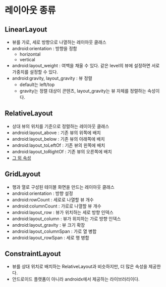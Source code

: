 # 레이아웃 종류

## LinearLayout

- 뷰를 가로, 세로 방향으로 나열하는 레이아웃 클래스
- android:orientation : 방향을 정함
  - horizontal
  - vertical
- android:layout_weight : 여백을 채울 수 있다. 같은 level의 뷰에 설정하면 서로 가중치를 설정할 수 있다.
- android:gravity, layout_gravity : 뷰 정렬
  - default는 left/top
  - gravity는 정렬 대상이 콘텐츠, layout_gravity는 뷰 자체를 정렬하는 속성이다.

## RelativeLayout

- 상대 뷰의 위치를 기준으로 정렬하는 레이아웃 클래스
- android:layout_above : 기존 뷰의 위쪽에 배치
- android:layout_below : 기존 뷰의 아래쪽에 배치
- android:layout_toLeftOf : 기존 뷰의 왼쪽에 배치
- android:layout_toRightOf : 기존 뷰의 오른쪽에 배치
- [그 외 속성](https://developer.android.com/reference/android/widget/RelativeLayout.LayoutParams)

## GridLayout

- 행과 열로 구성된 테이블 화면을 만드는 레이아웃 클래스
- android:orientation : 방향 설정
- android:rowCount : 세로로 나열할 뷰 개수
- android:columnCount : 가로로 나열할 뷰 개수
- android:layout_row : 뷰가 위치하는 세로 방향 인덱스
- android:layout_column : 뷰가 위치하는 가로 방향 인덱스
- android:layout_gravity : 뷰 크기 확장
- android:layout_columnSpan : 가로 열 병합
- android:layout_rowSpan : 세로 행 병합


## ConstraintLayout

- 뷰를 상대 위치로 배치하는 RelativeLayout과 비슷하지만, 더 많은 속성을 제공한다.
- 안드로이드 플랫폼이 아니라 androidx에서 제공하는 라이브러리이다.